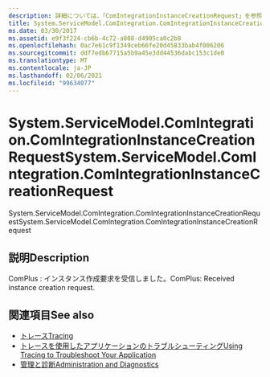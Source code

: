 ```yaml
---
description: 詳細については、「ComIntegrationInstanceCreationRequest」を参照してください。
title: System.ServiceModel.ComIntegration.ComIntegrationInstanceCreationRequest
ms.date: 03/30/2017
ms.assetid: e9f3f224-cb6b-4c72-a808-d4905ca0c2b8
ms.openlocfilehash: 0ac7e61c9f1349ceb66fe20d45833bab4f006206
ms.sourcegitcommit: ddf7edb67715a5b9a45e3dd44536dabc153c1de0
ms.translationtype: MT
ms.contentlocale: ja-JP
ms.lasthandoff: 02/06/2021
ms.locfileid: "99634077"
---
```

# <a name="systemservicemodelcomintegrationcomintegrationinstancecreationrequest"></a><span data-ttu-id="fb54c-103">System.ServiceModel.ComIntegration.ComIntegrationInstanceCreationRequest</span><span class="sxs-lookup"><span data-stu-id="fb54c-103">System.ServiceModel.ComIntegration.ComIntegrationInstanceCreationRequest</span></span>

<span data-ttu-id="fb54c-104">System.ServiceModel.ComIntegration.ComIntegrationInstanceCreationRequest</span><span class="sxs-lookup"><span data-stu-id="fb54c-104">System.ServiceModel.ComIntegration.ComIntegrationInstanceCreationRequest</span></span>  
  
## <a name="description"></a><span data-ttu-id="fb54c-105">説明</span><span class="sxs-lookup"><span data-stu-id="fb54c-105">Description</span></span>  

 <span data-ttu-id="fb54c-106">ComPlus : インスタンス作成要求を受信しました。</span><span class="sxs-lookup"><span data-stu-id="fb54c-106">ComPlus: Received instance creation request.</span></span>  
  
## <a name="see-also"></a><span data-ttu-id="fb54c-107">関連項目</span><span class="sxs-lookup"><span data-stu-id="fb54c-107">See also</span></span>

- [<span data-ttu-id="fb54c-108">トレース</span><span class="sxs-lookup"><span data-stu-id="fb54c-108">Tracing</span></span>](index.md)
- [<span data-ttu-id="fb54c-109">トレースを使用したアプリケーションのトラブルシューティング</span><span class="sxs-lookup"><span data-stu-id="fb54c-109">Using Tracing to Troubleshoot Your Application</span></span>](using-tracing-to-troubleshoot-your-application.md)
- [<span data-ttu-id="fb54c-110">管理と診断</span><span class="sxs-lookup"><span data-stu-id="fb54c-110">Administration and Diagnostics</span></span>](../index.md)
